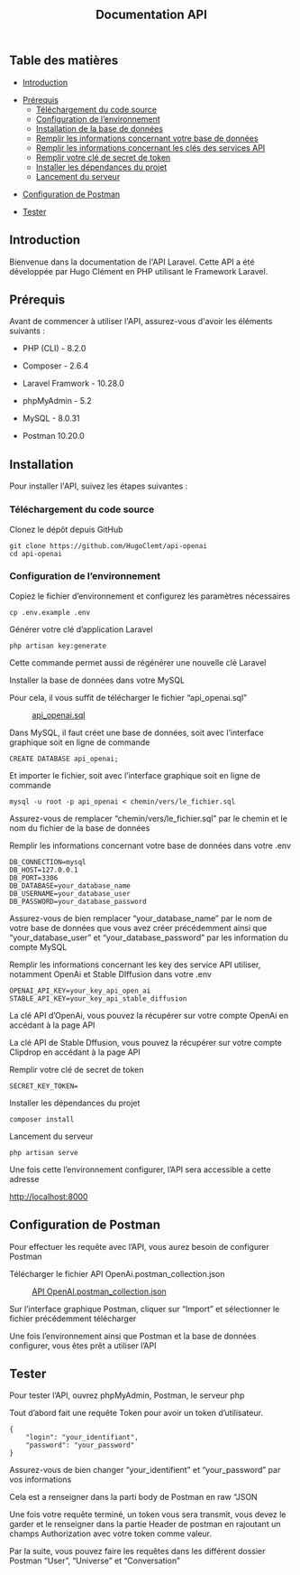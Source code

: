 <body><article id="7bd90ddd-ecf4-4ecc-b564-980d00a7d686" class="page sans"><header><h1 class="page-title">Documentation API</h1><p class="page-description"></p></header><div class="page-body"><p id="643132c3-9e9c-487f-a9fa-c298a616346d" class="">
</p><h2 id="bf92f553-d043-4176-a5e9-de4d00e07202" class="">Table des matières</h2><ul id="69a7dc75-fdd4-44d0-a2fb-3c73734407f6" class="bulleted-list"><li style="list-style-type:disc"><a href="notion://www.notion.so/Documentation-API-7bd90dddecf44eccb564980d00a7d686#introduction">Introduction</a></li></ul><ul id="3853fb94-8522-46ff-8cbf-f484e3217b5c" class="bulleted-list"><li style="list-style-type:disc"><a href="notion://www.notion.so/Documentation-API-7bd90dddecf44eccb564980d00a7d686#pr%C3%A9requis">Prérequis</a><ul id="abbb9f8a-4b00-49ce-bb72-ffe95ab91b56" class="bulleted-list"><li style="list-style-type:circle"><a href="notion://www.notion.so/Documentation-API-7bd90dddecf44eccb564980d00a7d686#t%C3%A9l%C3%A9chargement-du-code-source">Téléchargement du code source</a></li></ul><ul id="b10c5ada-ee95-4600-a85a-da11c0013dcb" class="bulleted-list"><li style="list-style-type:circle"><a href="notion://www.notion.so/Documentation-API-7bd90dddecf44eccb564980d00a7d686#configuration-de-lenvironnement">Configuration de l’environnement</a></li></ul><ul id="0ffad38d-933a-41e6-b129-bb77eaac653c" class="bulleted-list"><li style="list-style-type:circle"><a href="notion://www.notion.so/Documentation-API-7bd90dddecf44eccb564980d00a7d686#installation-de-la-base-de-donn%C3%A9es">Installation de la base de données</a></li></ul><ul id="9ec10270-f18b-4d45-aa78-0388c7c6855a" class="bulleted-list"><li style="list-style-type:circle"><a href="notion://www.notion.so/Documentation-API-7bd90dddecf44eccb564980d00a7d686#remplir-les-informations-concernant-votre-base-de-donn%C3%A9es">Remplir les informations concernant votre base de données</a></li></ul><ul id="e73f2f1e-5440-4c02-89a8-4017f86483f8" class="bulleted-list"><li style="list-style-type:circle"><a href="notion://www.notion.so/Documentation-API-7bd90dddecf44eccb564980d00a7d686#remplir-les-informations-concernant-les-cl%C3%A9s-des-services-api">Remplir les informations concernant les clés des services API</a></li></ul><ul id="8930c073-abe6-4396-932a-d5661651ae4d" class="bulleted-list"><li style="list-style-type:circle"><a href="notion://www.notion.so/Documentation-API-7bd90dddecf44eccb564980d00a7d686#remplir-votre-cl%C3%A9-de-secret-de-token">Remplir votre clé de secret de token</a></li></ul><ul id="3f44f429-b14a-4b73-adb9-e72eeb516cb2" class="bulleted-list"><li style="list-style-type:circle"><a href="notion://www.notion.so/Documentation-API-7bd90dddecf44eccb564980d00a7d686#installer-les-d%C3%A9pendances-du-projet">Installer les dépendances du projet</a></li></ul><ul id="97a8fb33-eeea-4d60-b7a2-e782a25aee7a" class="bulleted-list"><li style="list-style-type:circle"><a href="notion://www.notion.so/Documentation-API-7bd90dddecf44eccb564980d00a7d686#lancement-du-serveur">Lancement du serveur</a></li></ul></li></ul><ul id="3d5f16c9-b2bb-4d30-bfee-733eb19289ea" class="bulleted-list"><li style="list-style-type:disc"><a href="notion://www.notion.so/Documentation-API-7bd90dddecf44eccb564980d00a7d686#configuration-de-postman">Configuration de Postman</a></li></ul><ul id="c5488573-0a49-4ff0-9f85-87e5576f2b07" class="bulleted-list"><li style="list-style-type:disc"><a href="notion://www.notion.so/Documentation-API-7bd90dddecf44eccb564980d00a7d686#tester">Tester</a></li></ul><h2 id="c89482c2-2f33-4ac1-b09b-6efa29a8a8d0" class="">Introduction</h2><p id="d7e3045a-897b-4d71-afd4-77357e320ddb" class="">Bienvenue dans la documentation de l&#x27;API Laravel. Cette API a été développée par Hugo Clément en PHP utilisant le Framework Laravel.</p><h2 id="bb1dc1b9-b3f7-483d-828e-b4a83623df60" class="">Prérequis</h2><p id="d02c57f8-9b96-4c2b-9568-2d7ebeb53049" class="">Avant de commencer à utiliser l&#x27;API, assurez-vous d&#x27;avoir les éléments suivants :</p><ul id="1c284bff-4fdd-458c-941b-09df4633b793" class="bulleted-list"><li style="list-style-type:disc">PHP (CLI) - 8.2.0</li></ul><ul id="033d4ae1-2d2b-4248-8676-957e76eeecf0" class="bulleted-list"><li style="list-style-type:disc">Composer - 2.6.4</li></ul><ul id="8180e88f-983a-477d-9dd6-8b89b5b3b2e9" class="bulleted-list"><li style="list-style-type:disc">Laravel Framwork - 10.28.0</li></ul><ul id="cbd870b3-d477-4f98-b517-5ebc212389e8" class="bulleted-list"><li style="list-style-type:disc">phpMyAdmin - 5.2</li></ul><ul id="c6ddd909-d7ab-47e8-adb0-35d5dbc40049" class="bulleted-list"><li style="list-style-type:disc">MySQL - 8.0.31</li></ul><ul id="23c128c1-4094-46b9-abc2-9d97711648bc" class="bulleted-list"><li style="list-style-type:disc">Postman 10.20.0</li></ul><h2 id="f3f3aeea-4e45-498a-8bf5-6f14adea0813" class="">Installation</h2><p id="00e13d11-c777-41bb-9f27-4b60e2446736" class="">Pour installer l&#x27;API, suivez les étapes suivantes :</p><h3 id="c495130f-2957-4e24-abca-ff120356bbb5" class="">Téléchargement du code source</h3><p id="d922eb8e-2b75-4275-89a0-23c71f9afbbd" class="">Clonez le dépôt depuis GitHub</p><pre id="07d794e8-422b-4b8e-bfe2-b6babe48f396" class="code code-wrap"><code>git clone https://github.com/HugoClemt/api-openai
cd api-openai</code></pre><h3 id="9a0cee8a-7813-46f6-b722-e7cd052511e1" class="">Configuration de l’environnement</h3><p id="3f0cc4be-db30-40b1-a5ba-0d432447940f" class="">Copiez le fichier d’environnement et configurez les paramètres nécessaires</p><pre id="c422e9e4-8e7b-472e-aadb-c1e52de58001" class="code"><code>cp .env.example .env</code></pre><p id="1a5cd142-2f9d-4670-a952-1ab110e0d925" class="">
</p><p id="d087d9ce-d007-47a7-bf7a-ad0650b1c15f" class="">Générer votre clé d’application Laravel</p><pre id="42352a90-a172-4348-bc39-8b46d6f5f283" class="code"><code>php artisan key:generate</code></pre><p id="f2a0c411-cc3d-43fa-a02a-6aeffc23bce2" class="">Cette commande permet aussi de régénérer une nouvelle clé Laravel</p><p id="6f14e0a1-c45c-42e9-aa25-d723e768bbf3" class="">
</p><p id="d965f9f1-cd02-4fcb-8d5b-bcb9fd54a67e" class="">Installer la base de données dans votre MySQL<div class="indented"><p id="13e9dee8-3406-474d-80e4-133b1fb8a0a3" class="">Pour cela, il vous suffit de télécharger le fichier “api_openai.sql”</p><figure id="a0212629-86f6-42f5-b632-d40448d740bd"><div class="block-color-gray_background source"><a href="Documentation%20API%207bd90dddecf44eccb564980d00a7d686/api_openai.sql">api_openai.sql</a></div></figure><p id="619848c3-e1b0-49b4-a303-808aa84f7aca" class="">
</p><p id="20cbaf8e-0d8f-4521-aa14-485f7375679d" class="">Dans MySQL, il faut créet une base de données, soit avec l’interface graphique soit en ligne de commande</p><pre id="77b6cc10-f0cf-42e3-ba6f-af3298a1d61e" class="code"><code>CREATE DATABASE api_openai;</code></pre><p id="b742f95c-8350-47a6-b7da-4bc45603a8f6" class="">
</p><p id="e76fb6f6-60c7-4fea-a6ca-3c6460120a85" class="">Et importer le fichier, soit avec l’interface graphique soit en ligne de commande</p><pre id="175abfe4-dbbd-4614-a7a0-ea1f00d4a40b" class="code"><code>mysql -u root -p api_openai &lt; chemin/vers/le_fichier.sql</code></pre><p id="7fa3ff21-2c2e-4ac9-9085-bab4cecf97d2" class="">Assurez-vous de remplacer “chemin/vers/le_fichier.sql” par le chemin et le nom du fichier de la base de données</p><p id="d1788789-4d74-4142-a3a3-733d07479cb3" class="">
</p></div></p><p id="aa698736-aed2-460b-9edb-f49aa8107204" class="">Remplir les informations concernant votre base de données dans votre .env</p><pre id="d420d351-34f4-40b9-aef9-a7109be3ced6" class="code"><code>DB_CONNECTION=mysql
DB_HOST=127.0.0.1
DB_PORT=3306
DB_DATABASE=your_database_name
DB_USERNAME=your_database_user
DB_PASSWORD=your_database_password</code></pre><p id="7a730ea1-9709-4ea2-a4b0-0fb1bbf7e61f" class="">Assurez-vous de bien remplacer “your_database_name” par le nom de votre base de données que vous avez créer précédemment ainsi que “your_database_user” et “your_database_password” par les information du compte MySQL</p><p id="9f73a548-30a5-491e-b435-3c26bab06a6e" class="">
</p><p id="b76248f4-5867-4f5f-8437-988e50a4fb25" class="">Remplir les informations concernant les key des service API utiliser, notamment OpenAi et Stable DIffusion dans votre .env</p><pre id="3a99dc56-bd41-4510-9e44-c804362f7a70" class="code"><code>OPENAI_API_KEY=your_key_api_open_ai
STABLE_API_KEY=your_key_api_stable_diffusion</code></pre><p id="69ad7575-8160-4f12-b2a7-8cebd75159c1" class="">La clé API d’OpenAi, vous pouvez la récupérer sur votre compte OpenAi en accédant à la page API</p><p id="c9b9ba54-a1bb-4c26-82ba-0884234fc9f1" class="">La clé API de Stable Dffusion, vous pouvez la récupérer sur votre compte Clipdrop en accédant à la page API</p><p id="6944e2de-37f0-4441-b83a-82cf7b83d60f" class="">
</p><p id="72db1290-09d4-4d78-bd97-d29149eabb93" class="">Remplir votre clé de secret de token</p><pre id="c71b62c5-f990-4647-8321-c013aa901048" class="code"><code>SECRET_KEY_TOKEN=</code></pre><p id="10b87d31-c2e0-404e-ac2c-c4e6e845108c" class="">
</p><p id="664b998c-a9c5-4d23-8074-d76a1560cf80" class="">Installer les dépendances du projet</p><pre id="9e922821-74e1-46b3-b0be-ed5170a8c71a" class="code"><code>composer install</code></pre><p id="a105fc46-0ade-4ebc-9e8f-fa789ed783ed" class="">
</p><p id="cf13a860-a1b9-4fbf-ad09-ae42a4e8267a" class="">Lancement du serveur</p><pre id="7b726829-515c-4a36-94c9-d5913c6b0cdd" class="code"><code>php artisan serve</code></pre><p id="a77084d3-f0bf-4c6b-9315-73d9d4f1555d" class="">
</p><p id="f996910e-c2d9-462d-819c-098618d0e7b4" class="">Une fois cette l’environnement configurer, l’API sera accessible a cette adresse </p><p id="3eac4cd2-9b4d-4836-9592-1cf7f9b1c2e7" class=""><a href="http://localhost:8000">http://localhost:8000</a></p><p id="09c10486-73a0-413a-b92a-da51e3b3c1f2" class="">
</p><h2 id="92916420-42a2-4c19-b8d3-a698f48fed4a" class="">Configuration de Postman</h2><p id="f64da3bc-4ff1-4aeb-8817-3847eaae32f1" class="">Pour effectuer les requête avec l’API, vous aurez besoin de configurer Postman</p><p id="d10a2079-55d9-4d88-8cd2-78b8034a8565" class="">
</p><p id="86a25dda-2fca-477d-9654-27a0c3bdb8e6" class="">Télécharger le fichier API OpenAi.postman_collection.json</p><figure id="650b1323-8c57-470f-87c4-ab7fabc2a0c1"><div class="block-color-gray_background source"><a href="Documentation%20API%207bd90dddecf44eccb564980d00a7d686/API_OpenAI.postman_collection.json">API OpenAI.postman_collection.json</a></div></figure><p id="b52476ad-de4f-4474-ba00-133b438fd5c3" class="">
</p><p id="1a538842-bd34-47b9-bcbf-69bba2a68f83" class="">Sur l’interface graphique Postman, cliquer sur “Import” et sélectionner le fichier précédemment télécharger</p><p id="c699861c-ff7f-4f07-98b2-5080961b1f03" class="">
</p><p id="38a01aca-ae02-4d86-8242-0df8f0e8a036" class="">Une fois l’environnement ainsi que Postman et la base de données configurer, vous êtes prêt a utiliser l’API</p><h2 id="1c4d225d-9729-4f13-8fe5-c55e9cc5c972" class="">Tester</h2><p id="d141b731-5218-4a17-b29b-f35bbe47e55b" class="">Pour tester l’API, ouvrez phpMyAdmin, Postman, le serveur php</p><p id="c6cf6732-1e38-4671-ab4e-a09d6e57ec23" class="">
</p><p id="3830fcb1-a781-445f-a05c-459b3dbdf4b3" class="">Tout d’abord fait une requête Token pour avoir un token d’utilisateur.</p><pre id="13f98316-082c-4312-88b5-2a4812206a22" class="code"><code>{
    &quot;login&quot;: &quot;your_identifiant&quot;,
    &quot;password&quot;: &quot;your_password&quot;
}</code></pre><p id="fc14005c-8f6c-47a8-9e85-5ad4e79ba08b" class="">Assurez-vous de bien changer “your_identifient” et “your_password” par vos informations</p><p id="47b29dcd-a14b-45a0-a0a7-88a52b91f07d" class="">Cela est a renseigner dans la parti body de Postman en raw “JSON</p><p id="b32abdb5-fe60-47fb-8edc-416ced7492e7" class="">
</p><p id="2397f914-61c1-4eaf-b790-1b3d68845f56" class="">Une fois votre requête terminé, un token vous sera transmit, vous devez le garder et le renseigner dans la partie Header de postman en rajoutant un champs Authorization avec votre token comme valeur.</p><p id="4f4e2a51-f570-408c-af95-01eadef59343" class="">
</p><p id="f9cb054e-676b-4479-a46a-a4fe10bef3a3" class="">Par la suite, vous pouvez faire les requêtes dans les différent dossier Postman “User”, “Universe” et “Conversation”</p><p id="ee6ceed5-021d-4c24-8900-1ee10bd91350" class="">
</p><p id="f055eff1-772b-4bde-ad7e-bffd959f78f2" class="">
</p><p id="1118cbe3-14b2-42f1-b5a1-1f66ff390d37" class="">
</p></div></article><span class="sans" style="font-size:14px;padding-top:2em"></span></body></html>
